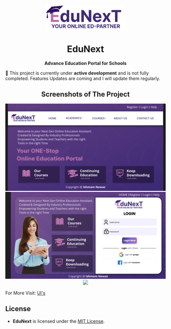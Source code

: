 <p align= "center">
    <img src="https://github.com/IshmamNewaz/Webtech-ASP/blob/main/rec/EduNext_Logo.png" title="Logo" alt="Logo" width="250">
    <br/>

  <h1 align="center">EduNext</h1>
  <p align="center"><b>Advance Education Portal for Schools</b></p>
</p>

🚧 This project is currently under **active development** and is not fully completed. Features Updates are coming and I will update them regularly.


<h2 align="center">Screenshots of The Project</h2>
<p align= "center">
    <img src="https://github.com/IshmamNewaz/Webtech-ASP/blob/main/UI/Landing%20Page.png" width="1000">
    <img src="https://github.com/IshmamNewaz/Webtech-ASP/blob/main/UI/Login.png" width="1000">
    <img src="[https://raofin.github.io/r/img/WordWeaver/3.png](https://github.com/IshmamNewaz/Webtech-ASP/blob/main/UI/Financials.png)" width="1000">
    <p>For More Visit: <a href="https://github.com/IshmamNewaz/Webtech-ASP/tree/main/UI">UI's</a> </p>
</p>

## License
- **EduNext** is licensed under the [MIT License](https://github.com/git/git-scm.com/blob/main/MIT-LICENSE.txt).
